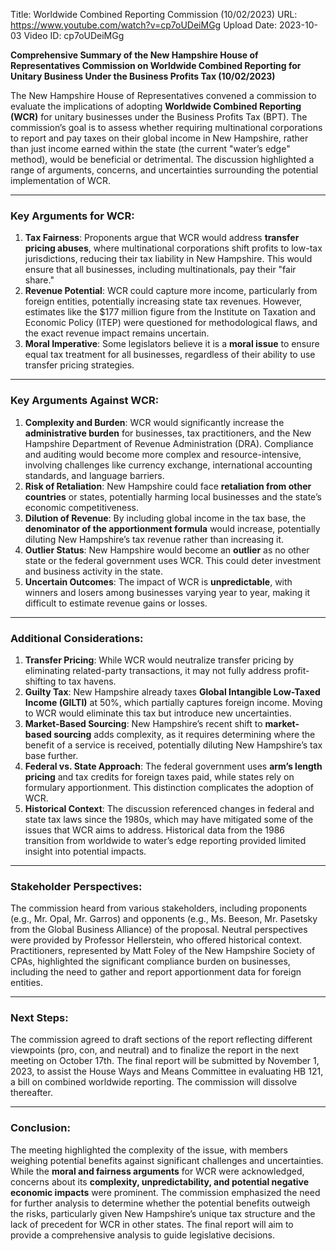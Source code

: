 Title: Worldwide Combined Reporting Commission (10/02/2023)
URL: https://www.youtube.com/watch?v=cp7oUDeiMGg
Upload Date: 2023-10-03
Video ID: cp7oUDeiMGg

**Comprehensive Summary of the New Hampshire House of Representatives Commission on Worldwide Combined Reporting for Unitary Business Under the Business Profits Tax (10/02/2023)**

The New Hampshire House of Representatives convened a commission to evaluate the implications of adopting **Worldwide Combined Reporting (WCR)** for unitary businesses under the Business Profits Tax (BPT). The commission’s goal is to assess whether requiring multinational corporations to report and pay taxes on their global income in New Hampshire, rather than just income earned within the state (the current "water’s edge" method), would be beneficial or detrimental. The discussion highlighted a range of arguments, concerns, and uncertainties surrounding the potential implementation of WCR.

---

### **Key Arguments for WCR:**
1. **Tax Fairness**: Proponents argue that WCR would address **transfer pricing abuses**, where multinational corporations shift profits to low-tax jurisdictions, reducing their tax liability in New Hampshire. This would ensure that all businesses, including multinationals, pay their "fair share."
2. **Revenue Potential**: WCR could capture more income, particularly from foreign entities, potentially increasing state tax revenues. However, estimates like the $177 million figure from the Institute on Taxation and Economic Policy (ITEP) were questioned for methodological flaws, and the exact revenue impact remains uncertain.
3. **Moral Imperative**: Some legislators believe it is a **moral issue** to ensure equal tax treatment for all businesses, regardless of their ability to use transfer pricing strategies.

---

### **Key Arguments Against WCR:**
1. **Complexity and Burden**: WCR would significantly increase the **administrative burden** for businesses, tax practitioners, and the New Hampshire Department of Revenue Administration (DRA). Compliance and auditing would become more complex and resource-intensive, involving challenges like currency exchange, international accounting standards, and language barriers.
2. **Risk of Retaliation**: New Hampshire could face **retaliation from other countries** or states, potentially harming local businesses and the state’s economic competitiveness.
3. **Dilution of Revenue**: By including global income in the tax base, the **denominator of the apportionment formula** would increase, potentially diluting New Hampshire’s tax revenue rather than increasing it.
4. **Outlier Status**: New Hampshire would become an **outlier** as no other state or the federal government uses WCR. This could deter investment and business activity in the state.
5. **Uncertain Outcomes**: The impact of WCR is **unpredictable**, with winners and losers among businesses varying year to year, making it difficult to estimate revenue gains or losses.

---

### **Additional Considerations:**
1. **Transfer Pricing**: While WCR would neutralize transfer pricing by eliminating related-party transactions, it may not fully address profit-shifting to tax havens.
2. **Guilty Tax**: New Hampshire already taxes **Global Intangible Low-Taxed Income (GILTI)** at 50%, which partially captures foreign income. Moving to WCR would eliminate this tax but introduce new uncertainties.
3. **Market-Based Sourcing**: New Hampshire’s recent shift to **market-based sourcing** adds complexity, as it requires determining where the benefit of a service is received, potentially diluting New Hampshire’s tax base further.
4. **Federal vs. State Approach**: The federal government uses **arm’s length pricing** and tax credits for foreign taxes paid, while states rely on formulary apportionment. This distinction complicates the adoption of WCR.
5. **Historical Context**: The discussion referenced changes in federal and state tax laws since the 1980s, which may have mitigated some of the issues that WCR aims to address. Historical data from the 1986 transition from worldwide to water’s edge reporting provided limited insight into potential impacts.

---

### **Stakeholder Perspectives:**
The commission heard from various stakeholders, including proponents (e.g., Mr. Opal, Mr. Garros) and opponents (e.g., Ms. Beeson, Mr. Pasetsky from the Global Business Alliance) of the proposal. Neutral perspectives were provided by Professor Hellerstein, who offered historical context. Practitioners, represented by Matt Foley of the New Hampshire Society of CPAs, highlighted the significant compliance burden on businesses, including the need to gather and report apportionment data for foreign entities.

---

### **Next Steps:**
The commission agreed to draft sections of the report reflecting different viewpoints (pro, con, and neutral) and to finalize the report in the next meeting on October 17th. The final report will be submitted by November 1, 2023, to assist the House Ways and Means Committee in evaluating HB 121, a bill on combined worldwide reporting. The commission will dissolve thereafter.

---

### **Conclusion:**
The meeting highlighted the complexity of the issue, with members weighing potential benefits against significant challenges and uncertainties. While the **moral and fairness arguments** for WCR were acknowledged, concerns about its **complexity, unpredictability, and potential negative economic impacts** were prominent. The commission emphasized the need for further analysis to determine whether the potential benefits outweigh the risks, particularly given New Hampshire’s unique tax structure and the lack of precedent for WCR in other states. The final report will aim to provide a comprehensive analysis to guide legislative decisions.